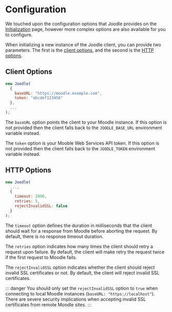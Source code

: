 # Configuration

We touched upon the configuration options that Joodle provides on the [Initialization](/guide/initialization.html) page, however more complex options are also available for you to configure.

When initializing a new instance of the Joodle client, you can provide two parameters. The first is the [client options](#client-options), and the second is the [HTTP options](#http-options).

## Client Options

```js
new Joodle(
  {
    baseURL: "https://moodle.example.com",
    token: "abcdef123456"
  },
  ...
);
```

The `baseURL` option points the client to your Moodle instance. If this option is not provided then the client falls back to the `JOODLE_BASE_URL` environment variable instead.

The `token` option is your Mooble Web Services API token. If this option is not provided then the client falls back to the `JOODLE_TOKEN` environment variable instead.

## HTTP Options

```js
new Joodle(
  ...,
  {
    timeout: 2000,
    retries: 5,
    rejectInvalidSSL: false
  }
);
```

The `timeout` option defines the duration in milliseconds that the client should wait for a response from Moodle before aborting the request. By default, there is no response timeout duration.

The `retries` option indicates how many times the client should retry a request upon failure. By default, the client will make retry the request twice if the first request to Moodle fails.

The `rejectInvalidSSL` option indicates whether the client should reject invalid SSL certificates or not. By default, the client will reject invalid SSL certificates.

::: danger
You should only set the `rejectInvalidSSL` option to `true` when connecting to local Moodle instances (`baseURL: "https://localhost"`). There are severe security implications when accepting invalid SSL certificates from remote Moodle sites.
:::
